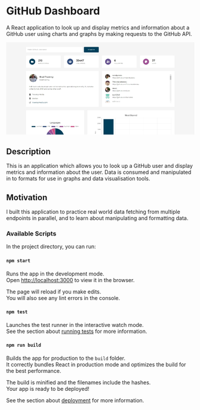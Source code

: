 # GitHub Dashboard

A React application to look up and display metrics and information about a GitHub user using charts and graphs by making requests to the GitHub API.

![GitHub Dashboard](documentation/github-dashboard.jpg)

## Description

This is an application which allows you to look up a GitHub user and display metrics and information about the user. Data is consumed and manipulated in to formats for use in graphs and data visualisation tools.

## Motivation

I built this application to practice real world data fetching from multiple endpoints in parallel, and to learn about manipulating and formatting data.

### Available Scripts

In the project directory, you can run:

#### `npm start`

Runs the app in the development mode.\
Open [http://localhost:3000](http://localhost:3000) to view it in the browser.

The page will reload if you make edits.\
You will also see any lint errors in the console.

#### `npm test`

Launches the test runner in the interactive watch mode.\
See the section about [running tests](https://facebook.github.io/create-react-app/docs/running-tests) for more information.

#### `npm run build`

Builds the app for production to the `build` folder.\
It correctly bundles React in production mode and optimizes the build for the best performance.

The build is minified and the filenames include the hashes.\
Your app is ready to be deployed!

See the section about [deployment](https://facebook.github.io/create-react-app/docs/deployment) for more information.
